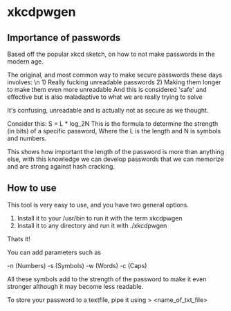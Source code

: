 # xkcdpwgen

## Importance of passwords

Based off the popular xkcd sketch, on how to not make passwords in the modern age. 

The original, and most common way to make secure passwords these days involves: \n
	1) Really fucking unreadable passwords
	2) Making them longer to make them even more unreadable 
And this is considered 'safe' and effective but is also maladaptive to what we are really trying to solve 

It's confusing, unreadable and is actually not as secure as we thought.

Consider this:
	S = L * log_2N
This is the formula to determine the strength (in bits) of a specific password,
Where the L is the length and N is symbols and numbers.

This shows how important the length of the password is more than anything else,
with this knowledge we can develop passwords that we can memorize and are strong
against hash cracking.

## How to use

This tool is very easy to use, and you have two general options.

1) Install it to your /usr/bin to run it with the term xkcdpwgen 
2) Install it to any directory and run it with ./xkcdpwgen 

Thats it!

You can add parameters such as 

-n (Numbers) 
-s (Symbols)
-w (Words)
-c (Caps)

All these symbols add to the strength of the password to make it even stronger
although it may become less readable.

To store your password to a textfile, pipe it using > <name_of_txt_file>


